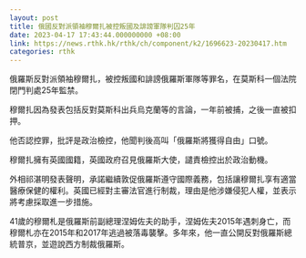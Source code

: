 ```yaml
---
layout: post
title: 俄國反對派領袖穆爾扎被控叛國及誹謗軍隊判囚25年
date: 2023-04-17 17:43:44.000000000 +08:00
link: https://news.rthk.hk/rthk/ch/component/k2/1696623-20230417.htm
categories: rthk
---
```


俄羅斯反對派領袖穆爾扎，被控叛國和誹謗俄羅斯軍隊等罪名，在莫斯科一個法院閉門判處25年監禁。

穆爾扎因為發表包括反對莫斯科出兵烏克蘭等的言論，一年前被捕，之後一直被扣押。

他否認控罪，批評是政治檢控，他聞判後高叫「俄羅斯將獲得自由」口號。

穆爾扎擁有英國國籍，英國政府召見俄羅斯大使，譴責檢控出於政治動機。

外相祁湛明發表聲明，承諾繼續敦促俄羅斯遵守國際義務，包括讓穆爾扎享有適當醫療保健的權利。英國已經對主審法官進行制裁，理由是他涉嫌侵犯人權，並表示將考慮採取進一步措施。

41歲的穆爾札是俄羅斯前副總理涅姆佐夫的助手，涅姆佐夫2015年遇刺身亡，而穆爾札亦在2015年和2017年逃過被落毒襲擊。多年來，他一直公開反對俄羅斯總統普京，並遊說西方制裁俄羅斯。
